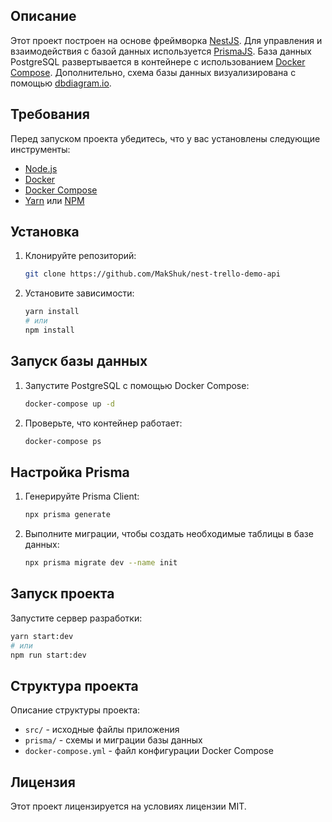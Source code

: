 ## Описание

Этот проект построен на основе фреймворка [NestJS](https://nestjs.com/). Для управления и взаимодействия с базой данных используется [PrismaJS](https://www.prisma.io/). База данных PostgreSQL развертывается в контейнере с использованием [Docker Compose](https://docs.docker.com/compose/). Дополнительно, схема базы данных визуализирована с помощью [dbdiagram.io](https://dbdiagram.io/d/66bddb6c8b4bb5230e32bcab).

## Требования

Перед запуском проекта убедитесь, что у вас установлены следующие инструменты:

- [Node.js](https://nodejs.org/)
- [Docker](https://www.docker.com/)
- [Docker Compose](https://docs.docker.com/compose/)
- [Yarn](https://yarnpkg.com/) или [NPM](https://www.npmjs.com/)

## Установка

1. Клонируйте репозиторий:

   ```sh
   git clone https://github.com/MakShuk/nest-trello-demo-api

   ```

2. Установите зависимости:

   ```sh
   yarn install
   # или
   npm install
   ```

## Запуск базы данных

1. Запустите PostgreSQL с помощью Docker Compose:

   ```sh
   docker-compose up -d
   ```

2. Проверьте, что контейнер работает:

   ```sh
   docker-compose ps
   ```

## Настройка Prisma

1. Генерируйте Prisma Client:

   ```sh
   npx prisma generate
   ```

2. Выполните миграции, чтобы создать необходимые таблицы в базе данных:

   ```sh
   npx prisma migrate dev --name init
   ```

## Запуск проекта

Запустите сервер разработки:

```sh
yarn start:dev
# или
npm run start:dev
```

## Структура проекта

Описание структуры проекта:

- `src/` - исходные файлы приложения
- `prisma/` - схемы и миграции базы данных
- `docker-compose.yml` - файл конфигурации Docker Compose

## Лицензия

Этот проект лицензируется на условиях лицензии MIT.
